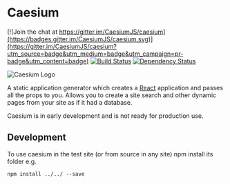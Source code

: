# Caesium

[![Join the chat at https://gitter.im/CaesiumJS/caesium](https://badges.gitter.im/CaesiumJS/caesium.svg)](https://gitter.im/CaesiumJS/caesium?utm_source=badge&utm_medium=badge&utm_campaign=pr-badge&utm_content=badge) [![Build Status](https://travis-ci.org/CaesiumJS/caesium.svg?branch=master)](https://travis-ci.org/CaesiumJS/caesium) [![Dependency Status](https://david-dm.org/caesiumjs/caesium.svg)](https://david-dm.org/caesiumjs/caesium)

![Caesium Logo](https://rawgit.com/CaesiumJS/caesium/master/resources/logo.svg)

A static application generator which creates a [React] application and passes all the props to you. Allows you to create a site search and other dynamic pages from your site as if it had a database.

Caesium is in early development and is not ready for production use.

## Development

To use caesium in the test site (or from source in any site) npm install its folder e.g.

```shell
npm install ../../ --save
```

[React]: https://facebook.github.io/react/
